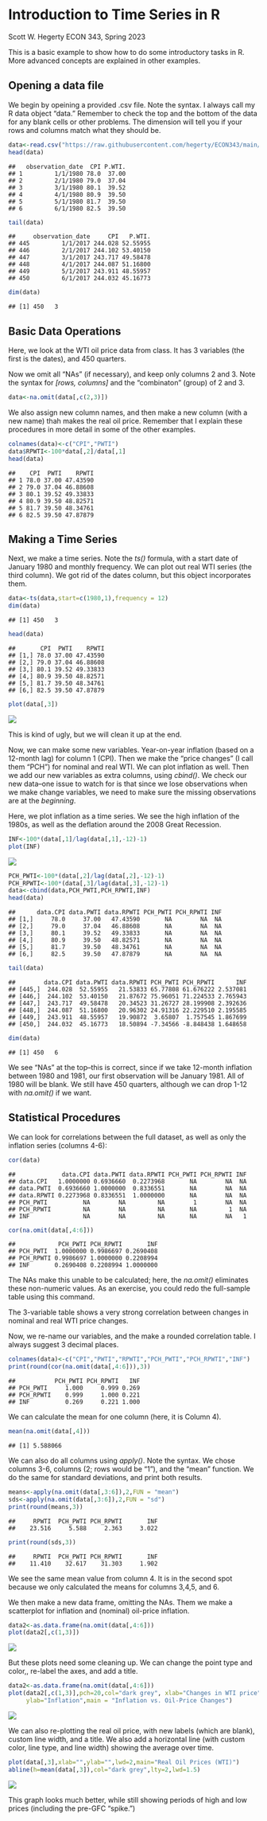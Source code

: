 Introduction to Time Series in R
================
Scott W. Hegerty
ECON 343, Spring 2023

This is a basic example to show how to do some introductory tasks in R.
More advanced concepts are explained in other examples.

## Opening a data file

We begin by opeining a provided .csv file. Note the syntax. I always
call my R data object “data.” Remember to check the top and the bottom
of the data for any blank cells or other problems. The dimension will
tell you if your rows and columns match what they should be.

``` r
data<-read.csv("https://raw.githubusercontent.com/hegerty/ECON343/main/ECON343_Lab1_Data.csv",header = TRUE)
head(data)
```

    ##   observation_date  CPI P.WTI.
    ## 1         1/1/1980 78.0  37.00
    ## 2         2/1/1980 79.0  37.04
    ## 3         3/1/1980 80.1  39.52
    ## 4         4/1/1980 80.9  39.50
    ## 5         5/1/1980 81.7  39.50
    ## 6         6/1/1980 82.5  39.50

``` r
tail(data)
```

    ##     observation_date     CPI   P.WTI.
    ## 445         1/1/2017 244.028 52.55955
    ## 446         2/1/2017 244.102 53.40150
    ## 447         3/1/2017 243.717 49.58478
    ## 448         4/1/2017 244.087 51.16800
    ## 449         5/1/2017 243.911 48.55957
    ## 450         6/1/2017 244.032 45.16773

``` r
dim(data)
```

    ## [1] 450   3

## Basic Data Operations

Here, we look at the WTI oil price data from class. It has 3 variables
(the first is the dates), and 450 quarters.

Now we omit all “NAs” (if necessary), and keep only columns 2 and 3.
Note the syntax for *\[rows, columns\]* and the “combinaton” (group) of
2 and 3.

``` r
data<-na.omit(data[,c(2,3)])
```

We also assign new column names, and then make a new column (with a new
name) thah makes the real oil price. Remember that I explain these
procedures in more detail in some of the other examples.

``` r
colnames(data)<-c("CPI","PWTI")
data$RPWTI<-100*data[,2]/data[,1]
head(data)
```

    ##    CPI  PWTI    RPWTI
    ## 1 78.0 37.00 47.43590
    ## 2 79.0 37.04 46.88608
    ## 3 80.1 39.52 49.33833
    ## 4 80.9 39.50 48.82571
    ## 5 81.7 39.50 48.34761
    ## 6 82.5 39.50 47.87879

## Making a Time Series

Next, we make a time series. Note the *ts()* formula, with a start date
of January 1980 and monthly frequency. We can plot out real WTI series
(the third column). We got rid of the dates column, but this object
incorporates them.

``` r
data<-ts(data,start=c(1980,1),frequency = 12)
dim(data)
```

    ## [1] 450   3

``` r
head(data)
```

    ##       CPI  PWTI    RPWTI
    ## [1,] 78.0 37.00 47.43590
    ## [2,] 79.0 37.04 46.88608
    ## [3,] 80.1 39.52 49.33833
    ## [4,] 80.9 39.50 48.82571
    ## [5,] 81.7 39.50 48.34761
    ## [6,] 82.5 39.50 47.87879

``` r
plot(data[,3])
```

![](343_R_Lab_01_files/figure-gfm/unnamed-chunk-5-1.png)<!-- -->

This is kind of ugly, but we will clean it up at the end.

Now, we can make some new variables. Year-on-year inflation (based on a
12-month lag) for column 1 (CPI). Then we make the “price changes” (I
call them “PCH”) for nominal and real WTI. We can plot inflation as
well. Then we add our new variables as extra columns, using *cbind()*.
We check our new data–one issue to watch for is that since we lose
observations when we make change variables, we need to make sure the
missing observations are at the *beginning*.

Here, we plot inflation as a time series. We see the high inflation of
the 1980s, as well as the deflation around the 2008 Great Recession.

``` r
INF<-100*(data[,1]/lag(data[,1],-12)-1)
plot(INF)
```

![](343_R_Lab_01_files/figure-gfm/unnamed-chunk-6-1.png)<!-- -->

``` r
PCH_PWTI<-100*(data[,2]/lag(data[,2],-12)-1)
PCH_RPWTI<-100*(data[,3]/lag(data[,3],-12)-1)
data<-cbind(data,PCH_PWTI,PCH_RPWTI,INF)
head(data)
```

    ##      data.CPI data.PWTI data.RPWTI PCH_PWTI PCH_RPWTI INF
    ## [1,]     78.0     37.00   47.43590       NA        NA  NA
    ## [2,]     79.0     37.04   46.88608       NA        NA  NA
    ## [3,]     80.1     39.52   49.33833       NA        NA  NA
    ## [4,]     80.9     39.50   48.82571       NA        NA  NA
    ## [5,]     81.7     39.50   48.34761       NA        NA  NA
    ## [6,]     82.5     39.50   47.87879       NA        NA  NA

``` r
tail(data)
```

    ##        data.CPI data.PWTI data.RPWTI PCH_PWTI PCH_RPWTI      INF
    ## [445,]  244.028  52.55955   21.53833 65.77808 61.676222 2.537081
    ## [446,]  244.102  53.40150   21.87672 75.96051 71.224533 2.765943
    ## [447,]  243.717  49.58478   20.34523 31.26727 28.199908 2.392636
    ## [448,]  244.087  51.16800   20.96302 24.91316 22.229510 2.195585
    ## [449,]  243.911  48.55957   19.90872  3.65807  1.757545 1.867699
    ## [450,]  244.032  45.16773   18.50894 -7.34566 -8.848438 1.648658

``` r
dim(data)
```

    ## [1] 450   6

We see “NAs” at the top–this is correct, since if we take 12-month
inflation between 1980 and 1981, our first observation will be January
1981. All of 1980 will be blank. We still have 450 quarters, although we
can drop 1-12 with *na.omit()* if we want.

## Statistical Procedures

We can look for correlations between the full dataset, as well as only
the inflation series (columns 4-6):

``` r
cor(data)
```

    ##             data.CPI data.PWTI data.RPWTI PCH_PWTI PCH_RPWTI INF
    ## data.CPI   1.0000000 0.6936660  0.2273968       NA        NA  NA
    ## data.PWTI  0.6936660 1.0000000  0.8336551       NA        NA  NA
    ## data.RPWTI 0.2273968 0.8336551  1.0000000       NA        NA  NA
    ## PCH_PWTI          NA        NA         NA        1        NA  NA
    ## PCH_RPWTI         NA        NA         NA       NA         1  NA
    ## INF               NA        NA         NA       NA        NA   1

``` r
cor(na.omit(data[,4:6]))
```

    ##            PCH_PWTI PCH_RPWTI       INF
    ## PCH_PWTI  1.0000000 0.9986697 0.2690408
    ## PCH_RPWTI 0.9986697 1.0000000 0.2208994
    ## INF       0.2690408 0.2208994 1.0000000

The NAs make this unable to be calculated; here, the *na.omit()*
eliminates these non-numeric values. As an exercise, you could redo the
full-sample table using this command.

The 3-variable table shows a very strong correlation between changes in
nominal and real WTI price changes.

Now, we re-name our variables, and the make a rounded correlation table.
I always suggest 3 decimal places.

``` r
colnames(data)<-c("CPI","PWTI","RPWTI","PCH_PWTI","PCH_RPWTI","INF")
print(round(cor(na.omit(data[,4:6])),3))
```

    ##           PCH_PWTI PCH_RPWTI   INF
    ## PCH_PWTI     1.000     0.999 0.269
    ## PCH_RPWTI    0.999     1.000 0.221
    ## INF          0.269     0.221 1.000

We can calculate the mean for one column (here, it is Column 4).

``` r
mean(na.omit(data[,4]))
```

    ## [1] 5.588066

We can also do all columns using *apply()*. Note the syntax. We chose
columns 3-6, columns (2; rows would be “1”), and the “mean” function. We
do the same for standard deviations, and print both results.

``` r
means<-apply(na.omit(data[,3:6]),2,FUN = "mean")
sds<-apply(na.omit(data[,3:6]),2,FUN = "sd")
print(round(means,3))
```

    ##     RPWTI  PCH_PWTI PCH_RPWTI       INF 
    ##    23.516     5.588     2.363     3.022

``` r
print(round(sds,3))
```

    ##     RPWTI  PCH_PWTI PCH_RPWTI       INF 
    ##    11.410    32.617    31.303     1.902

We see the same mean value from column 4. It is in the second spot
because we only calculated the means for columns 3,4,5, and 6.

We then make a new data frame, omitting the NAs. Them we make a
scatterplot for inflation and (nominal) oil-price inflation.

``` r
data2<-as.data.frame(na.omit(data[,4:6]))
plot(data2[,c(1,3)])
```

![](343_R_Lab_01_files/figure-gfm/unnamed-chunk-12-1.png)<!-- -->

But these plots need some cleaning up. We can change the point type and
color,, re-label the axes, and add a title.

``` r
data2<-as.data.frame(na.omit(data[,4:6]))
plot(data2[,c(1,3)],pch=20,col="dark grey", xlab="Changes in WTI price",
     ylab="Inflation",main = "Inflation vs. Oil-Price Changes")
```

![](343_R_Lab_01_files/figure-gfm/unnamed-chunk-13-1.png)<!-- -->

We can also re-plotting the real oil price, with new labels (which are
blank), custom line width, and a title. We also add a horizontal line
(with custom color, line type, and line width) showing the average over
time.

``` r
plot(data[,3],xlab="",ylab="",lwd=2,main="Real Oil Prices (WTI)")
abline(h=mean(data[,3]),col="dark grey",lty=2,lwd=1.5)
```

![](343_R_Lab_01_files/figure-gfm/unnamed-chunk-14-1.png)<!-- -->

This graph looks much better, while still showing periods of high and
low prices (including the pre-GFC “spike.”)
